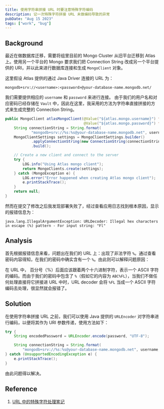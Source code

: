 ```yaml
---
title: 使用字符串拼接 URL 时要注意特殊字符编码
description: 记一次特殊字符拼接 URL 未做编码导致的异常
pubDate: "Aug 15 2023"
tags: ["work", "bug"]
---
```


## Background

最近在做数据库迁移，需要将组里目前的 Mongo Cluster 从旧平台迁移到 Atlas 上。使用另一个平台的 Mongo 要求我们把 Connection String 改成另一个平台提供的 URI，并以此来进行数据库连接和生成 `MongoClient` 对象。

这里假设 Atlas 提供的通过 Java Driver 连接的 URL 为：

```
mongodb+srv://<username>:<password>@your-database-name.mongodb.net/
```

我们需要提供相应的 `username` 和 `password` 来进行连接。 由于我们的用户名和对应密码已经存储在 `Vault` 中，因此在这里，我采用的方法为字符串直接拼接的方式来生成完整的 Connection String。

```java
public MongoClient atlasMongoClient(@Value("${atlas.mongo.username}") final String username,
                                    @Value("${atlas.mongo.password}") final String password) {
    String connectionString = String.format(
            "mongodb+srv://%s:%s@your-database-name.mongodb.net", username, password);
    MongoClientSettings settings = MongoClientSettings.builder()
            .applyConnectionString(new ConnectionString(connectionString))
            .build();

    // Create a new client and connect to the server
    try {
        LOG.info("Using Atlas mongo client");
        return MongoClients.create(settings);
    } catch (MongoException e) {
        LOG.error("Error happened when creating Atlas mongo client");
        e.printStackTrace();
    }
    return null;
}

```

然而在提交了修改之后我发现部署失败了，经过查看应用日志找到根本原因，显示的报错信息为：

```
java.lang.IllegalArgumentException: URLDecoder: Illegal hex characters in escape (%) pattern - For input string: "Fl"
```

## Analysis

首先根据报错信息来看，问题出在我们的 URL 上：出现了非法字符 `%`。通过查看密码内容得知，在我们的密码中确实含有一个 `%`。由此则可以解释问题原因：

在 URL 中， 百分号（%）后面应该跟着两个十六进制字符，表示一个 ASCII 字符的编码。而由于我们的密码中包含了 `%`（假如它的内容为 `ABC%FL`），当我们不做任何处理直接将它拼接进 URL 中时，URL decoder 会将 `%FL` 当成一个 ASCII 字符编码去处理，很显然就会报错了。

## Solution

在使用字符串拼接 URL 之前，我们可以使用 Java 提供的 `URLEncoder` 对字符串进行编码，以便将其作为 URI 参数传递，使用方法如下：

```java
try {
    String encodedPassword = URLEncoder.encode(password, "UTF-8");

    String connectionString = String.format(
        "mongodb+srv://%s:%s@your-database-name.mongodb.net", username, encodedPassword);
} catch (UnsupportedEncodingException e) {
    e.printStackTrace();
}
```

由此问题得以解决。

## Reference

1. [URL 中的特殊字符处理笔记](https://blog.51cto.com/u_15061935/3598981)
